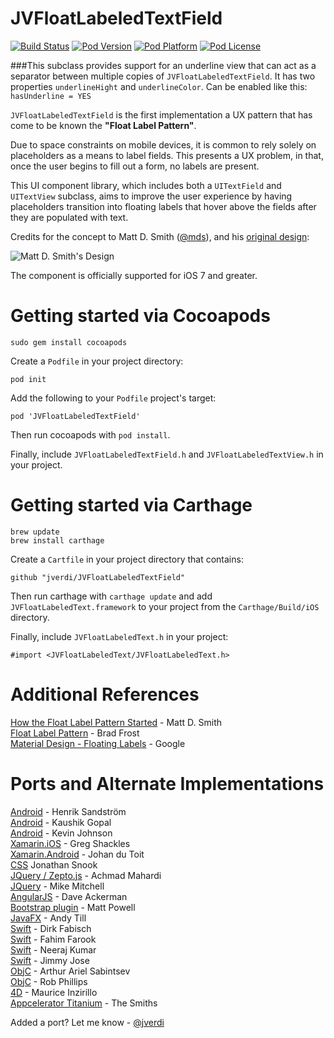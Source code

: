 JVFloatLabeledTextField
=======================
[![Build Status](https://travis-ci.org/jverdi/JVFloatLabeledTextField.svg?branch=master)](https://travis-ci.org/jverdi/JVFloatLabeledTextField)
[![Pod Version](https://img.shields.io/cocoapods/v/JVFloatLabeledTextField.svg)](http://cocoadocs.org/docsets/JVFloatLabeledTextField/)
[![Pod Platform](https://img.shields.io/cocoapods/p/JVFloatLabeledTextField.svg)](http://cocoadocs.org/docsets/JVFloatLabeledTextField/)
[![Pod License](https://img.shields.io/cocoapods/l/JVFloatLabeledTextField.svg)](http://jaredverdi.mit-license.org)

###This subclass provides support for an underline view that can act as a separator between multiple copies of `JVFloatLabeledTextField`. 
It has two properties `underlineHight` and `underlineColor`. Can be enabled like this: `hasUnderline = YES`

`JVFloatLabeledTextField` is the first implementation a UX pattern that has come to be known the **"Float Label Pattern"**. 

Due to space constraints on mobile devices, it is common to rely solely on placeholders as a means to label fields.
This presents a UX problem, in that, once the user begins to fill out a form, no labels are present.

This UI component library, which includes both a `UITextField` and `UITextView` subclass, aims to improve the user experience by having placeholders transition into floating labels that hover above the fields after they are populated with text.

Credits for the concept to Matt D. Smith ([@mds](https://twitter.com/mds)), and his [original design](https://dribbble.com/shots/1254439--GIF-Mobile-Form-Interaction?list=users):

![Matt D. Smith's Design](http://dribbble.s3.amazonaws.com/users/6410/screenshots/1254439/form-animation-_gif_.gif)


The component is officially supported for iOS 7 and greater.


Getting started via Cocoapods
=============================
```
sudo gem install cocoapods
```

Create a ```Podfile``` in your project directory:
```
pod init
```

Add the following to your ```Podfile``` project's target:
```
pod 'JVFloatLabeledTextField'
```

Then run cocoapods with ```pod install```.

Finally, include ```JVFloatLabeledTextField.h``` and ```JVFloatLabeledTextView.h``` in your project.


Getting started via Carthage
============================
```
brew update
brew install carthage
```

Create a ```Cartfile``` in your project directory that contains:
```
github "jverdi/JVFloatLabeledTextField"
```

Then run carthage with ```carthage update``` and add ```JVFloatLabeledText.framework``` to your project from the ```Carthage/Build/iOS``` directory.

Finally, include ```JVFloatLabeledText.h``` in your project:
```
#import <JVFloatLabeledText/JVFloatLabeledText.h>
```


Additional References
=======================
[How the Float Label Pattern Started](http://mds.is/float-label-pattern/) - Matt D. Smith  
[Float Label Pattern](http://bradfrost.com/blog/post/float-label-pattern/) - Brad Frost  
[Material Design - Floating Labels](http://www.google.com/design/spec/components/text-fields.html#text-fields-floating-labels) - Google  

Ports and Alternate Implementations
=====================================
[Android](https://github.com/wrapp/floatlabelededittext) - Henrik Sandström  
[Android](https://github.com/weddingparty/AndroidFloatLabel) - Kaushik Gopal  
[Android](https://github.com/KevinJ90825/FloatLabelPattern) - Kevin Johnson  
[Xamarin.iOS](https://github.com/gshackles/FloatLabeledEntry) - Greg Shackles  
[Xamarin.Android](https://github.com/Johan-dutoit/JVFloatSharp) - Johan du Toit  
[CSS](http://snook.ca/archives/html_and_css/floated-label-pattern-css) Jonathan Snook  
[JQuery / Zepto.js](https://github.com/maman/JVFloat.js) - Achmad Mahardi  
[JQuery](https://github.com/m10l/FloatLabel.js) - Mike Mitchell  
[AngularJS](https://github.com/dmackerman/angular-better-placeholders) - Dave Ackerman  
[Bootstrap plugin](https://github.com/fauxparse/bootstrap-floating-labels) - Matt Powell  
[JavaFX](https://github.com/andytill/floaty-field) - Andy Till  
[Swift](https://github.com/dirkfabisch/B68FloatingLabelTextField) - Dirk Fabisch  
[Swift](https://github.com/FahimF/FloatLabelFields) - Fahim Farook  
[Swift](https://github.com/kNeerajPro/CGFLoatingUIKit) - Neeraj Kumar  
[Swift](https://github.com/varshylmobile/VMFloatLabel) - Jimmy Jose  
[ObjC](https://github.com/ArtSabintsev/UIFloatLabelTextField) - Arthur Ariel Sabintsev  
[ObjC](https://github.com/iwasrobbed/RPFloatingPlaceholders) - Rob Phillips  
[4D](http://forums.4d.fr/Post/EN/15995553/0/0/) - Maurice Inzirillo  
[Appcelerator Titanium](https://github.com/TheSmiths-Widgets/ts.floatlabelfield) - The Smiths  
  
  
Added a port? Let me know - [@jverdi](https://twitter.com/jverdi)
